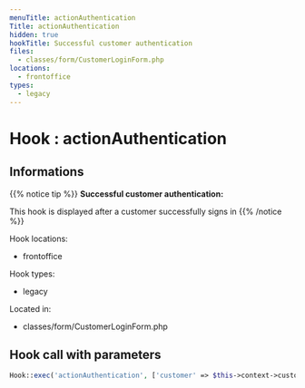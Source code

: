 ```yaml
---
menuTitle: actionAuthentication
Title: actionAuthentication
hidden: true
hookTitle: Successful customer authentication
files:
  - classes/form/CustomerLoginForm.php
locations:
  - frontoffice
types:
  - legacy
---
```


# Hook : actionAuthentication

## Informations

{{% notice tip %}}
**Successful customer authentication:** 

This hook is displayed after a customer successfully signs in
{{% /notice %}}

Hook locations: 
  - frontoffice

Hook types: 
  - legacy

Located in: 
  - classes/form/CustomerLoginForm.php

## Hook call with parameters

```php
Hook::exec('actionAuthentication', ['customer' => $this->context->customer]);
```